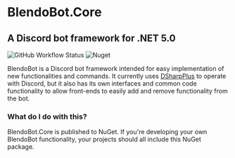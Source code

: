 # BlendoBot.Core
## A Discord bot framework for .NET 5.0
![GitHub Workflow Status](https://img.shields.io/github/workflow/status/BlendoBot/BlendoBot.Core/Tests)
![Nuget](https://img.shields.io/nuget/v/BlendoBot.Core)

BlendoBot is a Discord bot framework intended for easy implementation of new functionalities and commands. It currently uses [DSharpPlus](https://github.com/DSharpPlus/DSharpPlus) to operate with Discord, but it also has its own interfaces and common code functionality to allow front-ends to easily add and remove functionality from the bot.

### What do I do with this?
BlendoBot.Core is published to NuGet. If you're developing your own BlendoBot functionality, your projects should all include this NuGet package.